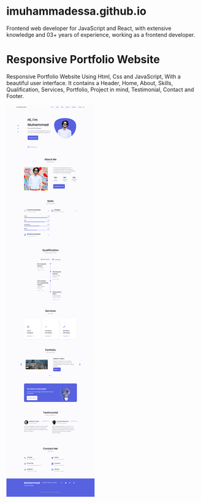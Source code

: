 # imuhammadessa.github.io

Frontend web developer for JavaScript and React, with extensive knowledge and 03+ years of experience, working as a frontend developer.

# Responsive Portfolio Website

Responsive Portfolio Website Using Html, Css and JavaScript, With a beautiful user interface. It contains a Header, Home, About, Skills, Qualification, Services, Portfolio, Project in mind, Testimonial, Contact and Footer.

![Resume cv](./assets/img/preview.png)
